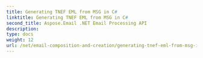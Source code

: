 ```yaml
---
title: Generating TNEF EML from MSG in C#
linktitle: Generating TNEF EML from MSG in C#
second_title: Aspose.Email .NET Email Processing API
description: 
type: docs
weight: 12
url: /net/email-composition-and-creation/generating-tnef-eml-from-msg-in-csharp/
---
```

